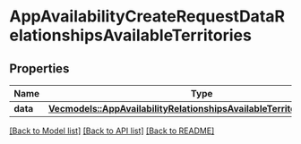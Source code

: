 # AppAvailabilityCreateRequestDataRelationshipsAvailableTerritories

## Properties

Name | Type | Description | Notes
------------ | ------------- | ------------- | -------------
**data** | [**Vec<models::AppAvailabilityRelationshipsAvailableTerritoriesDataInner>**](AppAvailability_relationships_availableTerritories_data_inner.md) |  | 

[[Back to Model list]](../README.md#documentation-for-models) [[Back to API list]](../README.md#documentation-for-api-endpoints) [[Back to README]](../README.md)


